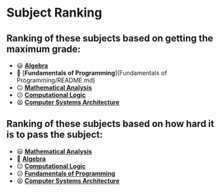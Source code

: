 # Subject Ranking

## Ranking of these subjects based on getting the maximum grade:

- 😃 [**Algebra**](Algebra)
- 🙂 [**Fundamentals of Programming**](Fundamentals of Programming/README.md)
- 😐 [**Mathematical Analysis**](Mathematical_Analysis/README.md)
- 😕 [**Computational Logic**](Computational_Logic/README.md)
- 😫 [**Computer Systems Architecture**](Computer_Systems_Architecture/README.md)

## Ranking of these subjects based on how hard it is to pass the subject:

- 😃 [**Mathematical Analysis**](Mathematical_Analysis/README.md)
- 🙂 [**Algebra**](Algebra/README.md)
- 😐 [**Computational Logic**](Computational_Logic/README.md)
- 😕 [**Fundamentals of Programming**](Fundamentals_of_Programming/README.md)
- 😫 [**Computer Systems Architecture**](Computer_Systems_Architecture/README.md)
